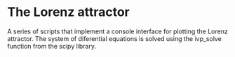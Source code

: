 # The Lorenz attractor

A series of scripts that implement a console interface for plotting the Lorenz attractor. The system of diferential equations is solved using the ivp_solve function from the scipy library.
